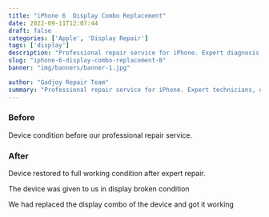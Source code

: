 ```yaml
---
title: "iPhone 6  Display Combo Replacement"
date: 2022-09-11T12:07:44
draft: false
categories: ['Apple', 'Display Repair']
tags: ['display']
description: "Professional repair service for iPhone. Expert diagnosis and quality repairs in Bangalore."
slug: "iphone-6-display-combo-replacement-8"
banner: "img/banners/banner-1.jpg"

author: "Gadjoy Repair Team"
summary: "Professional repair service for iPhone. Expert technicians, quality parts, warranty included."
---
```


### Before

Device condition before our professional repair service.

### After

Device restored to full working condition after expert repair.

The device was given to us in display broken condition

We had replaced the display combo of the device and got it working